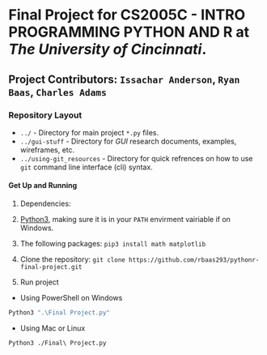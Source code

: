 # Final Project for CS2005C - INTRO PROGRAMMING PYTHON AND R at *The University of Cincinnati*.

## Project Contributors: `Issachar Anderson`, `Ryan Baas`, `Charles Adams`  

### Repository Layout

* `../` - Directory for main project `*.py` files.
* `../gui-stuff` - Directory for *GUI* research documents, examples, wireframes, etc.
* `../using-git_resources`  - Directory for quick refrences on how to use `git` command line interface (cli) syntax.
  
#### Get Up and Running

1. Dependencies:
  
  1. [Python3](https://www.python.org/downloads/release/python-373/), making sure it is in your `PATH` envirment vairiable if on Windows.
  2. The following packages: `pip3 install math matplotlib`

2. Clone the repository: `git clone https://github.com/rbaas293/pythonr-final-project.git `
3. Run project

  * Using PowerShell on Windows

 ```PowerShell
Python3 ".\Final Project.py"
 ```

  * Using Mac or Linux

```Bash
Python3 ./Final\ Project.py
```


